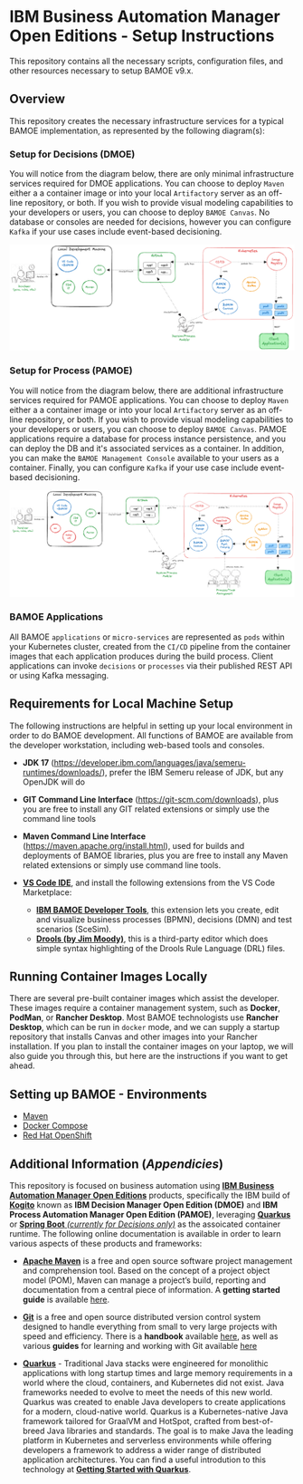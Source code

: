 # IBM Business Automation Manager Open Editions - Setup Instructions
This repository contains all the necessary scripts, configuration files, and other resources necessary to setup BAMOE v9.x.

## Overview
This repository creates the necessary infrastructure services for a typical BAMOE implementation, as represented by the following diagram(s):

### Setup for Decisions (DMOE)
You will notice from the diagram below, there are only minimal infrastructure services required for DMOE applications.  You can choose to deploy `Maven` either a a container image or into your local `Artifactory` server as an off-line repository, or both.  If you wish to provide visual modeling capabilities to your developers or users, you can choose to deploy `BAMOE Canvas`.  No database or consoles are needed for decisions, however you can configure `Kafka` if your use cases include event-based decisioning.

![BAMOE Architecture for Decisions](./doc/images/architecture-decision.png)

### Setup for Process (PAMOE)
You will notice from the diagram below, there are additional infrastructure services required for PAMOE applications.  You can choose to deploy `Maven` either a a container image or into your local `Artifactory` server as an off-line repository, or both.  If you wish to provide visual modeling capabilities to your developers or users, you can choose to deploy `BAMOE Canvas`.  PAMOE applications require a database for process instance persistence, and you can deploy the DB and it's associated services as a container.  In addition, you can make the `BAMOE Management Console` available to your users as a container.  Finally, you can configure `Kafka` if your use case include event-based decisioning.

![BAMOE Architecture for Process](./doc/images/architecture-process.png)

### BAMOE Applications
All BAMOE `applications` or `micro-services` are represented as `pods` within your Kubernetes cluster, created from the `CI/CD` pipeline from the container images that each application produces during the build process.  Client applications can invoke `decisions` or `processes` via their published REST API or using Kafka messaging.

## Requirements for Local Machine Setup
The following instructions are helpful in setting up your local environment in order to do BAMOE development.  All functions of BAMOE are available from the developer workstation, including web-based tools and consoles.

- **JDK 17** (https://developer.ibm.com/languages/java/semeru-runtimes/downloads/), prefer the IBM Semeru release of JDK, but any OpenJDK will do
- **GIT Command Line Interface** (https://git-scm.com/downloads), plus you are free to install any GIT related extensions or simply use the command line tools
- **Maven Command Line Interface** (https://maven.apache.org/install.html), used for builds and deployments of BAMOE libraries, plus you are free to install any Maven related extensions or simply use command line tools.
- [**VS Code IDE**](https://code.visualstudio.com/download), and install the following extensions from the VS Code Marketplace:

  - [**IBM BAMOE Developer Tools**](https://marketplace.visualstudio.com/items?itemName=IBM.bamoe-developer-tools), this extension lets you create, edit and visualize business processes (BPMN), decisions (DMN) and test scenarios (SceSim).
  - [**Drools (by Jim Moody)**](https://marketplace.visualstudio.com/items?itemName=jim-moody.drools), this is a third-party editor which does simple syntax highlighting of the Drools Rule Language (DRL) files.

## Running Container Images Locally
There are several pre-built container images which assist the developer.  These images require a container management system, such as **Docker**, **PodMan**, or **Rancher Desktop**.  Most BAMOE technologists use **Rancher Desktop**, which can be run in `docker` mode, and we can supply a startup repository that installs Canvas and other images into your Rancher installation.  If you plan to install the container images on your laptop, we will also guide you through this, but here are the instructions if you want to get ahead.  

## Setting up BAMOE - Environments
- [Maven](./maven/README.md)
- [Docker Compose](./docker-compose/README.md)
- [Red Hat OpenShift](./openshift/README.md)

## Additional Information (*Appendicies*)
This repository is focused on business automation using [**IBM Business Automation Manager Open Editions**](https://www.ibm.com/docs/en/ibamoe/9.2.x) products, specifically the IBM build of [**Kogito**](https://kogito.kie.org/) known as **IBM Decision Manager Open Edition (DMOE)** and **IBM Process Automation Manager Open Edition (PAMOE)**, leveraging [**Quarkus**](https://quarkus.io/) or [**Spring Boot** _(currently for Decisions only)_](https://spring.io/) as the assoicated container runtime.  The following online documentation is available in order to learn various aspects of these products and frameworks:

- [**Apache Maven**](https://maven.apache.org/) is a free and open source software project management and comprehension tool. Based on  the concept of a project object model (POM), Maven can manage a project’s build, reporting and documentation from a central piece of  information. A **getting started guide** is available [here](http://maven.apache.org/guides/getting-started/).

- [**Git**](https://git-scm.com//) is a free and open source distributed version control system designed to handle everything from small to very large projects with speed and efficiency. There is a **handbook** available [here](https://guides.github.com/introduction/git-handbook/), as well as various **guides** for learning and working with Git available [here](https://guides.github.com/)

- [**Quarkus**](https://quarkus.io/) - Traditional Java stacks were engineered for monolithic applications with long startup times and large memory requirements in a world where the cloud, containers, and Kubernetes did not exist. Java frameworks needed to evolve to meet the needs of this new world.  Quarkus was created to enable Java developers to create applications for a modern, cloud-native world. Quarkus is a Kubernetes-native Java framework tailored for GraalVM and HotSpot, crafted from best-of-breed Java libraries and standards. The goal is to make Java the leading platform in Kubernetes and serverless environments while offering developers a framework to address a wider range of distributed application architectures.  You can find a useful introdution to this technology at [**Getting Started with Quarkus**](https://quarkus.io/get-started/).

